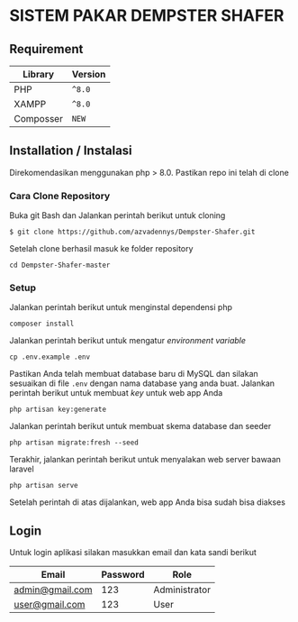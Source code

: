# SISTEM PAKAR DEMPSTER SHAFER

## Requirement
| Library    | Version    |
|------------|------------|
| PHP | <code>^8.0</code> | 
| XAMPP | <code>^8.0</code> |
| Composser | <code>NEW</code> |

## Installation / Instalasi
Direkomendasikan menggunakan php > 8.0. Pastikan repo ini telah di clone

### Cara Clone Repository
Buka git Bash dan Jalankan perintah berikut untuk cloning
```
$ git clone https://github.com/azvadennys/Dempster-Shafer.git
```
Setelah clone berhasil masuk ke folder repository
```
cd Dempster-Shafer-master
```

### Setup
Jalankan perintah berikut untuk menginstal dependensi php
```
composer install
```
Jalankan perintah berikut untuk mengatur _environment variable_
```
cp .env.example .env
```
Pastikan Anda telah membuat database baru di MySQL dan silakan sesuaikan di file `.env` dengan nama database yang anda buat.
Jalankan perintah berikut untuk membuat _key_ untuk web app Anda
```
php artisan key:generate
```
Jalankan perintah berikut untuk membuat skema database dan seeder
```
php artisan migrate:fresh --seed
```
Terakhir, jalankan perintah berikut untuk menyalakan web server bawaan laravel 
```
php artisan serve
```
Setelah perintah di atas dijalankan, web app Anda bisa sudah bisa diakses

## Login
Untuk login aplikasi silakan masukkan email dan kata sandi berikut


| Email    | Password    |  Role |
|------------|------------|------------|
| admin@gmail.com | 123 | Administrator | 
| user@gmail.com | 123 | User| 
